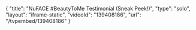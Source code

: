 {
    "title": "NuFACE #BeautyToMe Testimonial (Sneak Peek!)",
    "type": "solo",
    "layout": "iframe-static",
    "videoId": "139408186",
    "url": "\/tvpembed\/139408186"
}